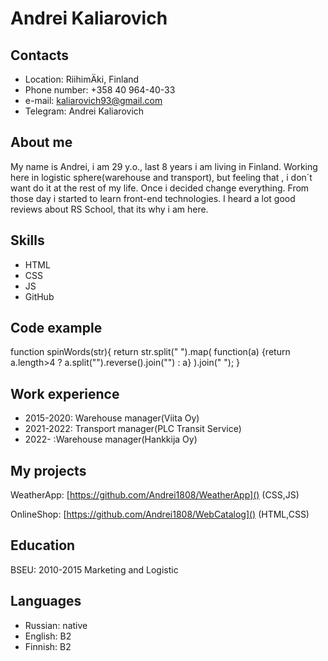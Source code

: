 # Andrei Kaliarovich

## Contacts
* Location: RiihimÄki, Finland
* Phone number: +358 40 964-40-33
* e-mail: kaliarovich93@gmail.com
* Telegram: Andrei Kaliarovich

## About me

My name is Andrei, i am 29 y.o., last 8 years i am
living in Finland. Working here in logistic sphere(warehouse and transport), but feeling that , i don´t want do it at the rest of my life. Once i decided change everything. From those day i started to learn front-end technologies. I heard a lot good reviews about RS School, that its why i am here.

## Skills
* HTML
* CSS
* JS
* GitHub

## Code example


function spinWords(str){
return str.split(" ").map(
function(a) {return a.length>4 ? a.split("").reverse().join("") : a}
).join(" ");
}


## Work experience
* 2015-2020: Warehouse manager(Viita Oy)
* 2021-2022: Transport manager(PLC Transit Service)
* 2022- :Warehouse manager(Hankkija Oy)

## My projects

WeatherApp: [https://github.com/Andrei1808/WeatherApp]() (CSS,JS)

OnlineShop: [https://github.com/Andrei1808/WebCatalog]() (HTML,CSS)

## Education
BSEU: 2010-2015 Marketing and Logistic

## Languages
* Russian: native
* English: B2
* Finnish: B2